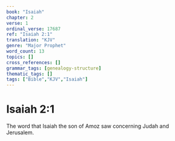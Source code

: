 ```yaml
---
book: "Isaiah"
chapter: 2
verse: 1
ordinal_verse: 17687
ref: "Isaiah 2:1"
translation: "KJV"
genre: "Major Prophet"
word_count: 13
topics: []
cross_references: []
grammar_tags: [genealogy-structure]
thematic_tags: []
tags: ["Bible","KJV","Isaiah"]
---
```


# Isaiah 2:1

The word that Isaiah the son of Amoz saw concerning Judah and Jerusalem.
